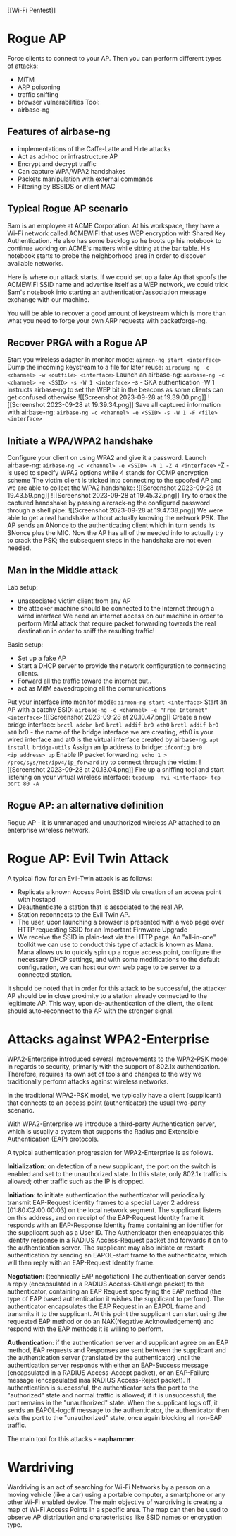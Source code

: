 [[Wi-Fi Pentest]]
# Rogue AP
Force clients to connect to your AP.
Then you can perform different types of attacks:
- MiTM
- ARP poisoning
- traffic sniffing
- browser vulnerabilities
Tool: 
- airbase-ng
## Features of airbase-ng
- implementations of the Caffe-Latte and Hirte attacks
- Act as ad-hoc or infrastructure AP
- Encrypt and decrypt traffic
- Can capture WPA/WPA2 handshakes
- Packets manipulation with external commands
- Filtering by BSSIDS or client MAC
## Typical Rogue AP scenario
Sam is an employee at ACME Corporation. 
At his workspace, they have a Wi-Fi network called ACMEWiFi that uses WEP encryption with Shared Key Authentication.
He also has some backlog so he boots up his notebook to continue working on ACME's matters while sitting at the bar table.
His notebook starts to probe the neighborhood area in order to discover available networks.

Here is where our attack starts. If we could set up a fake Ap that spoofs the ACMEWiFi SSID name and advertise itself as a WEP network, we could trick Sam's notebook into starting an authentication/association message exchange with our machine.

You will be able to recover a good amount of keystream which is more than what you need to forge your own ARP requests with packetforge-ng.

## Recover PRGA with a Rogue AP
Start you wireless adapter in monitor mode:
`airmon-ng start <interface>`
Dump the incoming keystream to a file for later reuse:
`airodump-ng -c <channel> -w <outfile> <interface>`
Launch an airbase-ng:
`airbase-ng -c <channel> -e <SSID> -s -W 1 <interface>`
-s - SKA authentication
-W 1 instructs airbase-ng to set the WEP bit in the beacons as some clients can get confused otherwise.![[Screenshot 2023-09-28 at 19.39.00.png]]
![[Screenshot 2023-09-28 at 19.39.34.png]]
Save all captured information with airbase-ng:
`airbase-ng -c <channel> -e <SSID> -s -W 1 -F <file> <interface>`
## Initiate a WPA/WPA2 handshake
Configure your client on using WPA2 and give it a password.
Launch airbase-ng:
`airbase-ng -c <channel> -e <SSID> -W 1 -Z 4 <interface>`
-Z - is used to specify WPA2 options while 4 stands for CCMP encryption scheme 
The victim client is tricked into connecting to the spoofed AP and we are able to collect the WPA2 handshake:
![[Screenshot 2023-09-28 at 19.43.59.png]]
![[Screenshot 2023-09-28 at 19.45.32.png]]
Try to crack the captured handshake by passing aircrack-ng the configured password through a shell pipe:
![[Screenshot 2023-09-28 at 19.47.38.png]]
We were able to get a real handshake without actually knowing the network PSK.
The AP sends an ANonce to the authenticating client which in turn sends its SNonce plus the MIC. Now the AP has all of the needed info to actually try to crack the PSK; the subsequent steps in the handshake are not even needed.

## Man in the Middle attack
Lab setup:
- unassociated victim client from any AP
- the attacker machine should be connected to the Internet through a wired interface
We need an internet access on our machine in order to perform MitM attack that require packet forwarding towards the real destination in order to sniff the resulting traffic!

Basic setup:
- Set up a fake AP
- Start a DHCP server to provide the network configuration to connecting clients.
- Forward all the traffic toward the internet but..
- act as MitM eavesdropping all the communications

Put your interface into monitor mode:
`airmon-ng start <interface>`
Start an AP with a catchy SSID:
`airbase-ng -c <channel> -e "Free Internet" <interface>`
![[Screenshot 2023-09-28 at 20.10.47.png]]
Create a new bridge interface:
`brctl addbr br0`
`brctl addif br0 eth0`
`brctl addif br0 at0`
br0 - the name of the bridge interface we are creating, eth0 is your wired interface and at0 is the virtual interface created by airbase-ng.
`apt install bridge-utils`
Assign an Ip address to bridge:
`ifconfig br0 <ip_address> up`
Enable IP packet forwarding:
`echo 1 > /proc/sys/net/ipv4/ip_forward`
try to connect through the victim:
![[Screenshot 2023-09-28 at 20.13.04.png]]
Fire up a sniffing tool and start listening on your virtual wireless interface:
`tcpdump -nvi <interface> tcp port 80 -A`
## Rogue AP: an alternative definition
Rogue AP - it is unmanaged and unauthorized wireless AP attached to an enterprise wireless network.
# Rogue AP: Evil Twin Attack
A typical flow for an Evil-Twin attack is as follows:
- Replicate a known Access Point ESSID via creation of an access point with hostapd
- Deauthenticate a station that is associated to the real AP.
- Station reconnects to the Evil Twin AP.
- The user, upon launching a browser is presented with a web page over HTTP requesting SSID for an Important Firmware Upgrade
- We receive the SSID in plain-text via the HTTP page.
An "all-in-one" toolkit we can use to conduct this type of attack is known as Mana.
Mana allows us to quickly spin up a rogue access point, configure the necessary DHCP settings, and with some modifications to the default configuration, we can host our own web page to be server to a connected station.

It should be noted that in order for this attack to be successful, the attacker AP should be in close proximity to a station already connected to the legitimate AP. 
This way, upon de-authentication of the client, the client should auto-reconnect to the AP with the stronger signal.

# Attacks against WPA2-Enterprise
WPA2-Enterprise introduced several improvements to the WPA2-PSK model in regards to security, primarily with the support of 802.1x authentication. Therefore, requires its own set of tools and changes to the way we traditionally perform attacks against wireless networks.

In the traditional WPA2-PSK model, we typically have a client (supplicant) that connects to an access point (authenticator) the usual two-party scenario.

With WPA2-Enterprise we introduce a third-party Authentication server, which is usually a system that supports the Radius and Extensible Authentication (EAP) protocols.

A typical authentication progression for WPA2-Enterprise is as follows.

**Initialization**: on detection of a new supplicant, the port on the switch is enabled and set to the unauthorized state. In this state, only 802.1x traffic is allowed; other traffic such as the IP is dropped.

**Initiation**: to initiate authentication the authenticator will periodically transmit EAP-Request identity frames to a special Layer 2 address (01:80:C2:00:00:03) on the local network segment. The supplicant listens on this address, and on receipt of the EAP-Request Identity frame it responds with an EAP-Response Identity frame containing an identifier for the supplicant such as a User ID. The Authenticator then encapsulates this identity response in a RADIUS Access-Request packet and forwards it on to the authentication server. The supplicant may also initiate or restart authentication by sending an EAPOL-start frame to the authenticator, which will then reply with an EAP-Request Identity frame.

**Negotiation**: (technically EAP negotiation) The authentication server sends a reply (encapsulated in a RADIUS Access-Challenge packet) to the authenticator, containing an EAP Request specifying the EAP method (the type of EAP based authentication it wishes the supplicant to perform). The authenticator encapsulates the EAP Request in an EAPOL frame and transmits it to the supplicant. At this point the supplicant can start using the requested EAP method or do an NAK(Negative Acknowledgement) and respond with the EAP methods it is willing to perform.

**Authentication**: if the authentication server and supplicant agree on an EAP method, EAP requests and Responses are sent between the supplicant and the authentication server (translated by the authenticator) until the authentication server responds with either an EAP-Success message (encapsulated in a RADIUS Access-Accept packet), or an EAP-Failure message (encapsulated inaa RADIUS Access-Reject packet). If authentication is successful, the authenticator sets the port to the "authorized" state and normal traffic is allowed; if it is unsuccessful, the port remains in the "unauthorized" state. When the supplicant logs off, it sends an EAPOL-logoff message to the authenticator, the authenticator then sets the port to the "unauthorized" state, once again blocking all non-EAP traffic.

The main tool for this attacks - **eaphammer**.

# Wardriving
Wardriving is an act of searching for Wi-Fi Networks by a person on a moving vehicle (like a car) using a portable computer, a smartphone or any other Wi-Fi enabled device.
The main objective of wardriving is creating a map of Wi-Fi Access Points in a specific area.
The map can then be used to observe AP distribution and characteristics like SSID names or encryption type.